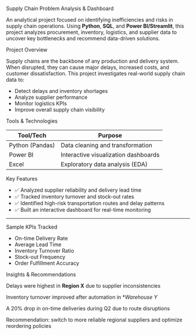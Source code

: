 Supply Chain Problem Analysis & Dashboard

An analytical project focused on identifying inefficiencies and risks in supply chain operations. Using **Python**, **SQL**, and **Power BI/Streamlit**, this project analyzes procurement, inventory, logistics, and supplier data to uncover key bottlenecks and recommend data-driven solutions.



 Project Overview

Supply chains are the backbone of any production and delivery system. When disrupted, they can cause major delays, increased costs, and customer dissatisfaction. This project investigates real-world supply chain data to:

- Detect delays and inventory shortages
- Analyze supplier performance
- Monitor logistics KPIs
- Improve overall supply chain visibility


Tools & Technologies

| Tool/Tech        | Purpose                                |
|------------------|----------------------------------------|
| Python (Pandas)  | Data cleaning and transformation       |  |
| Power BI         | Interactive visualization dashboards   |    
| Excel            | Exploratory data analysis (EDA)        |




 Key Features

- ✅ Analyzed supplier reliability and delivery lead time
- ✅ Tracked inventory turnover and stock-out rates
- ✅ Identified high-risk transportation routes and delay patterns
- ✅ Built an interactive dashboard for real-time monitoring

---

 Sample KPIs Tracked

- On-time Delivery Rate
- Average Lead Time
- Inventory Turnover Ratio
- Stock-out Frequency
- Order Fulfillment Accuracy


Insights & Recommendations

Delays were highest in **Region X** due to supplier inconsistencies 

Inventory turnover improved after automation in **Warehouse Y*

A 20% drop in on-time deliveries during Q2 due to route disruptions 

Recommendation: switch to more reliable regional suppliers and optimize reordering policies







